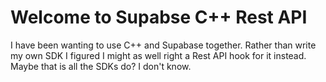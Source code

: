 # Welcome to Supabse C++ Rest API

I have been wanting to use C++ and Supabase together. Rather than write my own SDK I figured I might as well right a Rest API hook for it instead. Maybe that is all the SDKs do? I don't know.